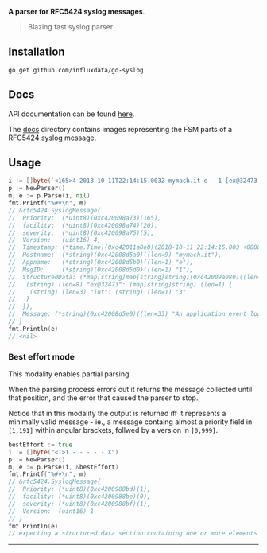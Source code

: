 **A parser for RFC5424 syslog messages**.

> Blazing fast syslog parser

## Installation

```
go get github.com/influxdata/go-syslog
```

## Docs

API documentation can be found [here](https://godoc.org/github.com/influxdata/go-syslog/rfc5424).

The [docs](docs/) directory contains images representing the FSM parts of a RFC5424 syslog message.

## Usage


```go
i := []byte(`<165>4 2018-10-11T22:14:15.003Z mymach.it e - 1 [ex@32473 iut="3"] An application event log entry...`)
p := NewParser()
m, e := p.Parse(i, nil)
fmt.Printf("%#v\n", m)
// &rfc5424.SyslogMessage{
//  Priority:  (*uint8)(0xc420098a73)(165),
//  facility:  (*uint8)(0xc420098a74)(20),
//  severity:  (*uint8)(0xc420098a75)(5),
//  Version:   (uint16) 4,
//  Timestamp: (*time.Time)(0xc42011a8e0)(2018-10-11 22:14:15.003 +0000 UTC),
//  Hostname:  (*string)(0xc42008d5a0)((len=9) "mymach.it"),
//  Appname:   (*string)(0xc42008d5b0)((len=1) "e"),
//  MsgID:     (*string)(0xc42008d5d0)((len=1) "1"),
//  StructuredData: (*map[string]map[string]string)(0xc42009a080)((len=1) {
//   (string) (len=8) "ex@32473": (map[string]string) (len=1) {
//    (string) (len=3) "iut": (string) (len=1) "3"
//   }
//  }),
//  Message: (*string)(0xc42008d5e0)((len=33) "An application event log entry...")
// }
fmt.Println(e)
// <nil>
```

### Best effort mode

This modality enables partial parsing.

When the parsing process errors out it returns the message collected until that position, and the error that caused the parser to stop.

Notice that in this modality the output is returned iff it represents a minimally valid message - ie., a message containg almost a priority field in `[1,191]` within angular brackets, follwed by a version in `]0,999]`.

```go
bestEffort := true
i := []byte("<1>1 - - - - - X")
p := NewParser()
m, e := p.Parse(i, &bestEffort)
fmt.Printf("%#v\n", m)
// &rfc5424.SyslogMessage{
//	Priority: (*uint8)(0xc4200988bd)(1),
//  facility: (*uint8)(0xc4200988be)(0),
//  severity: (*uint8)(0xc4200988bf)(1),
//  Version:  (uint16) 1
// }
fmt.Println(e)
// expecting a structured data section containing one or more elements (`[id( key="value")*]+`) or a nil value [col 15]
```

---